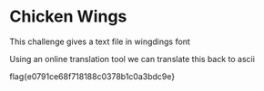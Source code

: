 # Chicken Wings

This challenge gives a text file in wingdings font

Using an online translation tool we can translate this back to ascii

flag{e0791ce68f718188c0378b1c0a3bdc9e}
